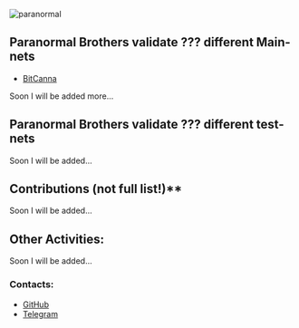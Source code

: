 ![paranormal](https://user-images.githubusercontent.com/38581319/146910126-235c3a7e-40cb-4b96-9bc9-959184c371e7.png)

## Paranormal Brothers validate ??? different Main-nets

- [BitCanna](https://www.mintscan.io/bitcanna/validators/bcnavaloper14h2x997gt54v7akrxdfakd33x9yxa5kh9t0r9a)

Soon I will be added more... <br />

## Paranormal Brothers validate ??? different test-nets

Soon I will be added... <br />

## Contributions (not full list!)**

Soon I will be added... <br />

## Other Activities:

Soon I will be added... <br />

### Contacts:

- [GitHub](https://github.com/ParanormalBrothers)
- [Telegram](@nordhedgehog)
